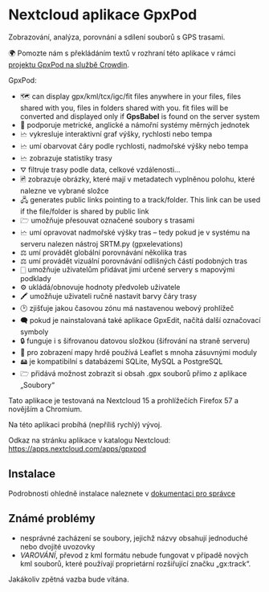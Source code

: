 # Nextcloud aplikace GpxPod

Zobrazování, analýza, porovnání a sdílení souborů s GPS trasami.

🌍 Pomozte nám s překládáním textů v rozhraní této aplikace v rámci [projektu GpxPod na službě Crowdin](https://crowdin.com/project/gpxpod).

GpxPod:

* 🗺  can display gpx/kml/tcx/igc/fit files anywhere in your files, files shared with you, files in folders shared with you. fit files will be converted and displayed only if **GpsBabel** is found on the server system
* 📏 podporuje metrické, anglické a námořní systémy měrných jednotek
* 🗠 vykresluje interaktivní graf výšky, rychlosti nebo tempa
* 🗠 umí obarvovat čáry podle rychlosti, nadmořské výšky nebo tempa
* 🗠 zobrazuje statistiky trasy
* ⛛ filtruje trasy podle data, celkové vzdálenosti…
* 🖻 zobrazuje obrázky, které mají v metadatech vyplněnou polohu, které nalezne ve vybrané složce
* 🖧  generates public links pointing to a track/folder. This link can be used if the file/folder is shared by public link
* 🗁 umožňuje přesouvat označené soubory s trasami
* 🗠 umí opravovat nadmořské výšky tras – tedy pokud je v systému na serveru nalezen nástroj SRTM.py (gpxelevations)
* ⚖ umí provádět globální porovnávání několika tras
* ⚖ umí provádět vizuální porovnávání odlišných částí podobných tras
* 🀆 umožňuje uživatelům přidávat jimi určené servery s mapovými podklady
* ⚙ ukládá/obnovuje hodnoty předvoleb uživatele
* 🖍 umožňuje uživateli ručně nastavit barvy čáry trasy
* 🕑 zjišťuje jakou časovou zónu má nastavenou webový prohlížeč
* 🗬 pokud je nainstalovaná také aplikace GpxEdit, načítá další označovací symboly
* 🔒 funguje i s šifrovanou datovou složkou (šifrování na straně serveru)
* 🍂 pro zobrazení mapy hrdě používá Leaflet s mnoha zásuvnými moduly
* 🖴 je kompatibilní s databázemi SQLite, MySQL a PostgreSQL
* 🗁 přidává možnost zobrazit si obsah .gpx souborů přímo z aplikace „Soubory“

Tato aplikace je testovaná na Nextcloud 15 a prohlížečích Firefox 57 a novějším a Chromium.

Na této aplikaci probíhá (nepříliš rychlý) vývoj.

Odkaz na stránku aplikace v katalogu Nextcloud: https://apps.nextcloud.com/apps/gpxpod

## Instalace

Podrobnosti ohledně instalace naleznete v [dokumentaci pro správce](https://gitlab.com/eneiluj/gpxpod-oc/wikis/admindoc)

## Známé problémy

* nesprávné zacházení se soubory, jejichž názvy obsahují jednoduché nebo dvojité uvozovky
* *VAROVÁNÍ*, převod z kml formátu nebude fungovat v případě nových kml souborů, které používají proprietární rozšiřující značku „gx:track“.

Jakákoliv zpětná vazba bude vítána.
